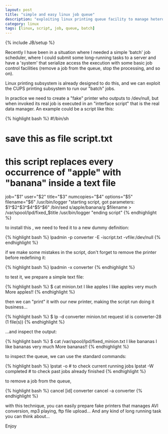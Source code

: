 ```yaml
---
layout: post
title: "simple and easy linux job queue"
description: "exploiting linux printing queue facility to manage heterogeneous jobs"
category: linux
tags: [linux, script, job, queue, batch]
---
```

{% include JB/setup %}


Recently I have been in a situation where I needed a simple 'batch' job scheduler, where I could submit some long-running tasks to a server and have a 'system' that serialize access the execution with some basic job control facilities (remove a job from the queue, stop the processing, and so on).

Linux printing subsystem is already designed to do this, and we can exploit the CUPS printing subsystem to run our "batch" jobs.

In practice we need to create a "fake" printer who outputs to /dev/null, but when invoked its real job is executed in an "interface script" that is the real data manager. An example could be a script like this:

{% highlight bash %}
  #!/bin/sh
  # save this as file script.txt
  # this script replaces every occurrence of "apple" with "banana" inside a text file
  job="$1"
  user="$2"
  title="$3"
  numcopies="$4"
  options="$5"
  filename="$6"
  /usr/bin/logger "starting script, got parameters: $1^$2^$3^$4^$5^$6"
  /bin/sed s/apple/banana/g $filename > /var/spool/lpd/fixed_$title
  /usr/bin/logger "ending script"
{% endhighlight %}

to install this , we need to feed it to a new dummy definition:

{% highlight bash %}
  lpadmin -p converter -E -iscript.txt -vfile:/dev/null
{% endhighlight %}

if we make some mistakes in the script, don't forget to remove the printer before redefining it:

{% highlight bash %}
  lpadmin -x converter
{% endhighlight %}

to test it, we prepare a simple text file:

{% highlight bash %}
  $ cat minion.txt
  I like apples
  I like apples very much
  More apples!!
{% endhighlight %}

then we can "print" it with our new printer, making the script run doing it business...

{% highlight bash %}
  $ lp -d converter minion.txt
  request id is converter-28 (1 file(s))
{% endhighlight %}

...and inspect the output:

{% highlight bash %}
  $ cat /var/spool/lpd/fixed_minion.txt
  I like bananas
  I like bananas very much
  More bananas!!
{% endhighlight %}

to inspect the queue, we can use the standard commands:

{% highlight bash %}
lpstat -o  # to check current running jobs
lpstat -W completed # to check past jobs already finished
{% endhighlight %}

to remove a job from the queue,

{% highlight bash %}
cancel [id] converter
cancel -a converter
{% endhighlight %}

with this technique, you can easily prepare fake printers that manages AVI conversion, mp3 playing, ftp file upload... And any kind of long running task you can think about...

Enjoy



